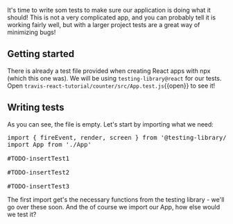 It's time to write som tests to make sure our application is doing what it should! This is not a very complicated app, and you can probably tell it is working fairly well, but with a larger project tests are a great way of minimizing bugs!

## Getting started
There is already a test file provided when creating React apps with npx (which this one was). We will be using `testing-library@react` for our tests. Open `travis-react-tutorial/counter/src/App.test.js`{{open}} to see it!

## Writing tests
As you can see, the file is empty. Let's start by importing what we need:
<pre class="file" data-filename="travis-react-tutorial/counter/src/App.test.js" data-target="replace">
import { fireEvent, render, screen } from '@testing-library/react'
import App from './App'

#TODO-insertTest1

#TODO-insertTest2

#TODO-insertTest3
</pre>

The first import get's the necessary functions from the testing library - we'll go over these soon. And the of course we import our App, how else would we test it?

